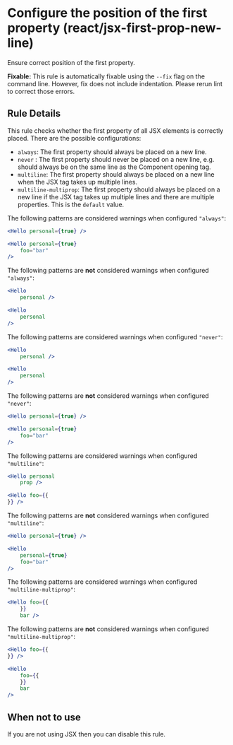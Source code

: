 # Configure the position of the first property (react/jsx-first-prop-new-line)

Ensure correct position of the first property.

**Fixable:** This rule is automatically fixable using the `--fix` flag on the command line. However, fix does not include indentation. Please rerun lint to correct those errors.

## Rule Details

This rule checks whether the first property of all JSX elements is correctly placed. There are the possible configurations:

* `always`: The first property should always be placed on a new line.
* `never` : The first property should never be placed on a new line, e.g. should always be on the same line as the Component opening tag.
* `multiline`: The first property should always be placed on a new line when the JSX tag takes up multiple lines.
* `multiline-multiprop`: The first property should always be placed on a new line if the JSX tag takes up multiple lines and there are multiple properties. This is the `default` value.

The following patterns are considered warnings when configured `"always"`:

```jsx
<Hello personal={true} />

<Hello personal={true}
    foo="bar"
/>
```

The following patterns are **not** considered warnings when configured `"always"`:

```jsx
<Hello
    personal />

<Hello
    personal
/>
```

The following patterns are considered warnings when configured `"never"`:

```jsx
<Hello
    personal />

<Hello
    personal
/>
```

The following patterns are **not** considered warnings when configured `"never"`:

```jsx
<Hello personal={true} />

<Hello personal={true}
    foo="bar"
/>
```

The following patterns are considered warnings when configured `"multiline"`:

```jsx
<Hello personal
    prop />
```

```jsx
<Hello foo={{
}} />
```

The following patterns are **not** considered warnings when configured `"multiline"`:

```jsx
<Hello personal={true} />

<Hello
    personal={true}
    foo="bar"
/>
```

The following patterns are considered warnings when configured `"multiline-multiprop"`:

```jsx
<Hello foo={{
    }}
    bar />
```

The following patterns are **not** considered warnings when configured `"multiline-multiprop"`:

```jsx
<Hello foo={{
}} />

<Hello
    foo={{
    }}
    bar
/>
```

## When not to use

If you are not using JSX then you can disable this rule.
